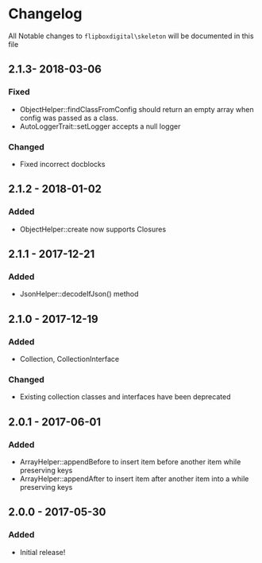 # Changelog
All Notable changes to `flipboxdigital\skeleton` will be documented in this file

## 2.1.3- 2018-03-06
### Fixed
- ObjectHelper::findClassFromConfig should return an empty array when config was passed as a class.
- AutoLoggerTrait::setLogger accepts a null logger

### Changed
- Fixed incorrect docblocks

## 2.1.2 - 2018-01-02

### Added
- ObjectHelper::create now supports Closures

## 2.1.1 - 2017-12-21

### Added
- JsonHelper::decodeIfJson() method

## 2.1.0 - 2017-12-19

### Added
- Collection, CollectionInterface

### Changed
- Existing collection classes and interfaces have been deprecated

## 2.0.1 - 2017-06-01

### Added
- ArrayHelper::appendBefore to insert item before another item while preserving keys
- ArrayHelper::appendAfter to insert item after another item into a while preserving keys

## 2.0.0 - 2017-05-30

### Added
- Initial release!

